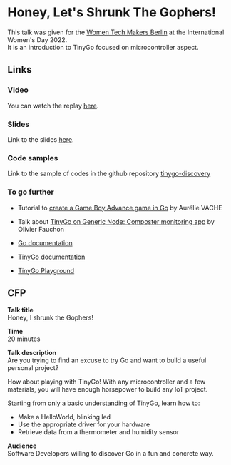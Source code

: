 # Honey, Let's Shrunk The Gophers!

This talk was given for the [Women Tech Makers Berlin](https://wtmberlin.com/) at the International Women's Day 2022.  
It is an introduction to TinyGo focused on microcontroller aspect.

## Links
### Video

You can watch the replay [here](https://www.youtube.com/watch?v=2v91Rff4Ipk).

### Slides

Link to the slides [here](https://www.canva.com/design/DAE5M3gtYbw/4e3WOS3wRFKzgI7o5UlkPw/view?utm_content=DAE5M3gtYbw&utm_campaign=designshare&utm_medium=link&utm_source=homepage_design_menu).

### Code samples

Link to the sample of codes in the github repository [tinygo-discovery](https://github.com/doniacld/tinygo-discovery)

### To go further

* Tutorial to [create a Game Boy Advance game in Go](https://dev.to/aurelievache/learning-go-by-examples-part-5-create-a-game-boy-advance-gba-game-in-go-5944) by Aurélie VACHE
* Talk about [TinyGo on Generic Node: Composter monitoring app](https://www.youtube.com/watch?v=PhGiLQMHoQg) by Olivier Fauchon

* [Go documentation](https://go.dev/doc/)
* [TinyGo documentation](https://tinygo.org)
* [TinyGo Playground](https://play.tinygo.org)

## CFP

**Talk title**  
Honey, I shrunk the Gophers!

**Time**  
20 minutes

**Talk description**  
Are you trying to find an excuse to try Go and want to build a useful personal project?

How about playing with TinyGo! With any microcontroller and a few materials, 
you will have enough horsepower to build any IoT project.

Starting from only a basic understanding of TinyGo, learn how to:
- Make a HelloWorld, blinking led
- Use the appropriate driver for your hardware
- Retrieve data from a thermometer and humidity sensor

**Audience**  
Software Developers willing to discover Go in a fun and concrete way.

